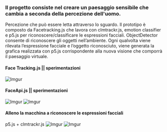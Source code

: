 ### Il progetto consiste nel creare un paesaggio sensibile che cambia a seconda della percezione dell'uomo. 
Percezione che può essere letta attraverso lo sguardo.
Il prototipo è composto da Facetracking.js che lavora con clmtrackr.js, emotion classifier e p5.js per riconoscere/classificare
le espressioni facciali.
ObjectDetector consente di riconoscere gli oggetti nell’ambiente.
Ogni qualvolta viene rilevata l’espressione facciale e l’oggetto riconosciuto, viene generata la grafica realizzata con p5.js corrispondente alla nuova visione che
comporrà il paesaggio virtuale.

#### Face Tracking.js || sperimentazioni
![Imgur](https://i.imgur.com/o3Y9Y5H.png)

#### FaceApi.js || sperimentazioni
![Imgur](https://i.imgur.com/yzDSnx4.png)
![Imgur](https://i.imgur.com/lhqIteB.png)

#### Alleno la macchina a riconoscere le espressioni facciali
p5.js + clmtrackr.js
![Imgur](https://i.imgur.com/SS4b43B.png)
![Imgur](https://i.imgur.com/GujZLoA.png)
